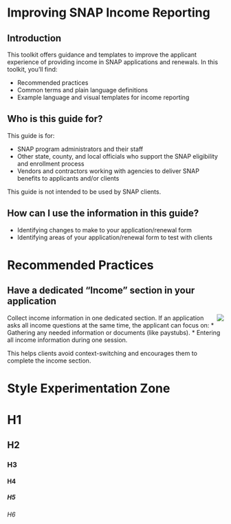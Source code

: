 # Improving SNAP Income Reporting

## Introduction 
This toolkit offers guidance and templates to improve the applicant experience of providing income in SNAP applications and renewals. In this toolkit, you’ll find: 
* Recommended practices 
* Common terms and plain language definitions 
* Example language and visual templates for income reporting 

## Who is this guide for? 
This guide is for: 
* SNAP program administrators and their staff 
* Other state, county, and local officials who support the SNAP eligibility and enrollment process 
* Vendors and contractors working with agencies to deliver SNAP benefits to applicants and/or clients 

This guide is not intended to be used by SNAP clients. 

## How can I use the information in this guide? 
* Identifying changes to make to your application/renewal form
* Identifying areas of your application/renewal form to test with clients

# Recommended Practices
## Have a dedicated “Income” section in your application
<img align="right" style="max-width: 50%" src="https://github.com/navapbc/FFS-IncomeReportingToolkit/assets/776667/68f3aaf7-38c3-49c1-930a-28e019c16d12">
Collect income information in one dedicated section. If an application asks all income questions at the same time, the applicant can focus on: 
* Gathering any needed information or documents (like paystubs).
* Entering all income information during one session.

This helps clients avoid context-switching and encourages them to complete the income section. 






# Style Experimentation Zone

# H1
## H2
### H3
#### H4
##### H5
###### H6
